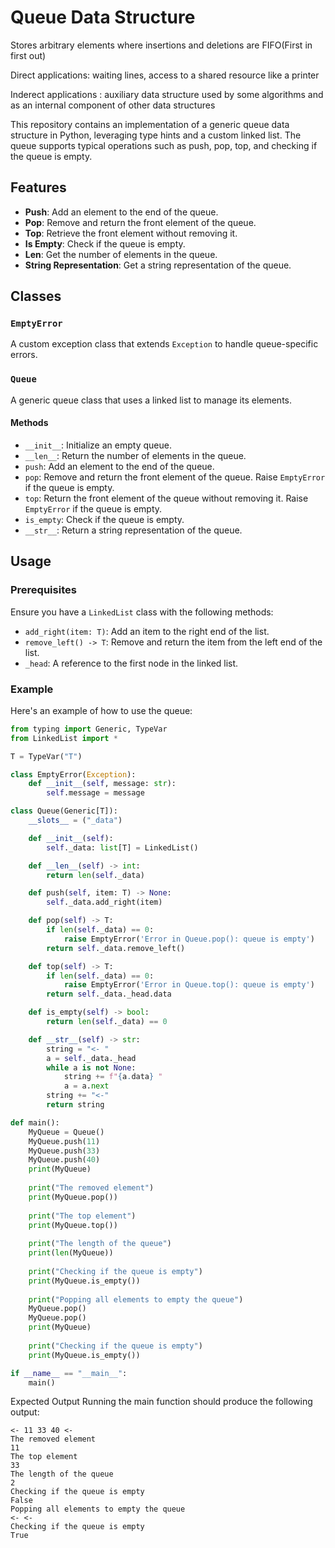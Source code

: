 
# Queue Data Structure

Stores arbitrary elements where insertions and deletions are FIFO(First in first out)

Direct applications: waiting lines, access to a shared resource like a printer

Inderect applications : auxiliary data structure used by some algorithms and as an internal
component of other data structures

This repository contains an implementation of a generic queue data structure in Python, leveraging type hints and a custom linked list. The queue supports typical operations such as push, pop, top, and checking if the queue is empty.



## Features

- **Push**: Add an element to the end of the queue.
- **Pop**: Remove and return the front element of the queue.
- **Top**: Retrieve the front element without removing it.
- **Is Empty**: Check if the queue is empty.
- **Len**: Get the number of elements in the queue.
- **String Representation**: Get a string representation of the queue.

## Classes

### `EmptyError`

A custom exception class that extends `Exception` to handle queue-specific errors.

### `Queue`

A generic queue class that uses a linked list to manage its elements.

#### Methods

- `__init__`: Initialize an empty queue.
- `__len__`: Return the number of elements in the queue.
- `push`: Add an element to the end of the queue.
- `pop`: Remove and return the front element of the queue. Raise `EmptyError` if the queue is empty.
- `top`: Return the front element of the queue without removing it. Raise `EmptyError` if the queue is empty.
- `is_empty`: Check if the queue is empty.
- `__str__`: Return a string representation of the queue.

## Usage

### Prerequisites

Ensure you have a `LinkedList` class with the following methods:

- `add_right(item: T)`: Add an item to the right end of the list.
- `remove_left() -> T`: Remove and return the item from the left end of the list.
- `_head`: A reference to the first node in the linked list.

### Example

Here's an example of how to use the queue:

```python
from typing import Generic, TypeVar
from LinkedList import *

T = TypeVar("T")

class EmptyError(Exception):
    def __init__(self, message: str):
        self.message = message

class Queue(Generic[T]):
    __slots__ = ("_data")

    def __init__(self):
        self._data: list[T] = LinkedList()

    def __len__(self) -> int:
        return len(self._data)

    def push(self, item: T) -> None:
        self._data.add_right(item)

    def pop(self) -> T:
        if len(self._data) == 0:
            raise EmptyError('Error in Queue.pop(): queue is empty')
        return self._data.remove_left()

    def top(self) -> T:
        if len(self._data) == 0:
            raise EmptyError('Error in Queue.top(): queue is empty')
        return self._data._head.data

    def is_empty(self) -> bool:
        return len(self._data) == 0

    def __str__(self) -> str:
        string = "<- "
        a = self._data._head
        while a is not None:
            string += f"{a.data} "
            a = a.next
        string += "<-"
        return string

def main():
    MyQueue = Queue()
    MyQueue.push(11)
    MyQueue.push(33)
    MyQueue.push(40)
    print(MyQueue)
    
    print("The removed element")
    print(MyQueue.pop())
    
    print("The top element")
    print(MyQueue.top())
    
    print("The length of the queue")
    print(len(MyQueue))
    
    print("Checking if the queue is empty")
    print(MyQueue.is_empty())
    
    print("Popping all elements to empty the queue")
    MyQueue.pop()
    MyQueue.pop()
    print(MyQueue)
    
    print("Checking if the queue is empty")
    print(MyQueue.is_empty())

if __name__ == "__main__":
    main()
```
Expected Output
Running the main function should produce the following output:
```
<- 11 33 40 <-
The removed element
11
The top element
33
The length of the queue
2
Checking if the queue is empty
False
Popping all elements to empty the queue
<- <-
Checking if the queue is empty
True
```
